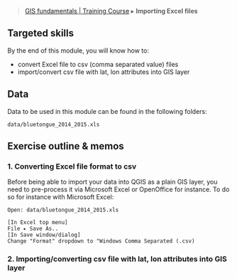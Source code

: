 > [GIS fundamentals | Training Course](agenda.md) ▸ **Importing Excel files**

## Targeted skills
By the end of this module, you will know how to:
* convert Excel file to csv (comma separated value) files
* import/convert csv file with lat, lon attributes into GIS layer

## Data
Data to be used in this module can be found in the following folders:
```
data/bluetongue_2014_2015.xls
```
## Exercise outline & memos

### 1. Converting Excel file format to csv 

Before being able to import your data into QGIS as a plain GIS layer, you need to pre-process it via Microsoft Excel or OpenOffice for instance.
To do so for instance with Microsoft Excel:
```
Open: data/bluetongue_2014_2015.xls

[In Excel top menu] 
File ▸ Save As..
[In Save window/dialog]
Change "Format" dropdown to "Windows Comma Separated (.csv)
```

### 2. Importing/converting csv file with lat, lon attributes into GIS layer




